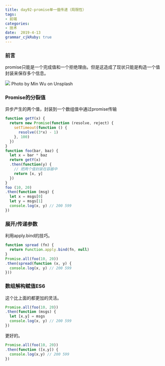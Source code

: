 ```yaml
---
title: day92-promise单一值传递（局限性）
tags: 
- 前端
categories: 
- 技术
date:  2019-4-13
grammar_cjkRuby: true
---
```

### 前言
promise只能是一个完成值和一个拒绝理由。但是这造成了现状只能是构造一个值封装来保存多个信息。

![](https://ws1.sinaimg.cn/large/b15ca614gy1g21g6gy76bj20dw0983ym.jpg)
Photo by Min Wu on Unsplash
<!--more-->
### Promise的分裂值
异步产生的两个值，封装到一个数组值中通过promise传输
```javascript
function getY(x) {
  return new Promise(function (resolve, reject) {
    setTimeout(function () {
      resolve((3*x) - 1)
    }, 100)
  })
}
function foo(bar, baz) {
  let x = bar * baz
  return getY(x)
  .then(function(y) {
    // 把两个值封装在容器中
    return [x, y]
  })
}
foo (10, 20)
.then(function (msg) {
  let x = msgs[0]
  let y = msgs[1]
  console.log(x, y) // 200 599
})

```
### 展开/传递参数
利用apply.bind的技巧。
```javascript
function spread (fn) {
  return Function.apply.bind(fn, null)
}
Promise.all(foo(10, 20))
.then(spread(function (x, y) {
  console.log(x, y) // 200 599
}))
```

### 数组解构赋值ES6
这个比上面的都更加的灵活。
```javascript
Promise.all(foo(10, 20))
.then(function (msgs) {
  let [x,y] = msgs
  console.log(x, y) // 200 599
})
```
更好的。
```javascript
Promise.all(foo(10, 20))
.then(function ([x,y]) {
  console.log(x,y) // 200 599
})
```
